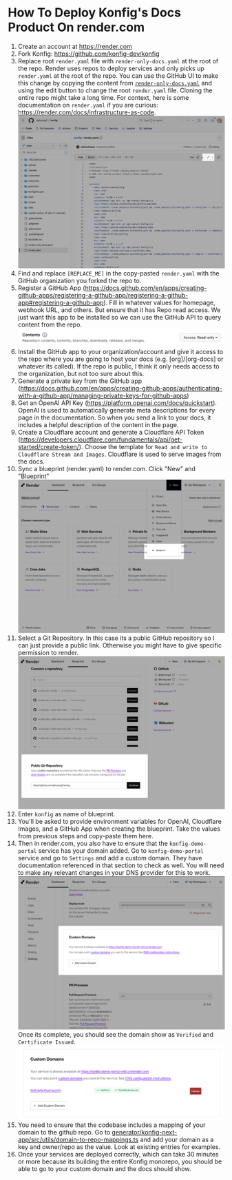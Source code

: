 # How To Deploy Konfig's Docs Product On render.com

1. Create an account at https://render.com
1. Fork Konfig: https://github.com/konfig-dev/konfig
1. Replace root `render.yaml` file with `render-only-docs.yaml` at the root of the repo. Render uses repos to deploy services and only picks up `render.yaml` at the root of the repo. You can use the GitHub UI to make this change by copying the content from [`render-only-docs.yaml`](https://github.com/dphuang2/konfig/blob/main/render-only-docs.yaml) and using the edit button to change the root `render.yaml` file. Cloning the entire repo might take a long time. For context, here is some documentation on `render.yaml` if you are curious: https://render.com/docs/infrastructure-as-code.
   ![GitHub Edit Button](github-edit-button.png)
1. Find and replace `[REPLACE_ME]` in the copy-pasted `render.yaml` with the GitHub organization you forked the repo to.
1. Register a GitHub App (https://docs.github.com/en/apps/creating-github-apps/registering-a-github-app/registering-a-github-app#registering-a-github-app). Fill in whatever values for homepage, webhook URL, and others. But ensure that it has Repo read access. We just want this app to be installed so we can use the GitHub API to query content from the repo.
   ![repo read](repo-read.png)
1. Install the GitHub app to your organization/account and give it access to the repo where you are going to host your docs (e.g. [org]/[org-docs] or whatever its called). If the repo is public, I think it only needs access to the organization, but not too sure about this.
1. Generate a private key from the GitHub app (https://docs.github.com/en/apps/creating-github-apps/authenticating-with-a-github-app/managing-private-keys-for-github-apps)
1. Get an OpenAI API Key (https://platform.openai.com/docs/quickstart). OpenAI is used to automatically generate meta descriptions for every page in the documentation. So when you send a link to your docs, it includes a helpful description of the content in the page.
1. Create a Cloudflare account and generate a Cloudflare API Token (https://developers.cloudflare.com/fundamentals/api/get-started/create-token/). Choose the template for `Read and write to Cloudflare Stream and Images`. Cloudflare is used to serve images from the docs.
1. Sync a blueprint (render.yaml) to render.com. Click "New" and "Blueprint"
   ![add new blueprint](new-blueprint.png)
1. Select a Git Repository. In this case its a public GitHub repository so I can just provide a public link. Otherwise you might have to give specific permission to render.
   ![repo](repo.png)
1. Enter `konfig` as name of blueprint.
1. You'll be asked to provide environment variables for OpenAI, Cloudflare Images, and a GitHub App when creating the blueprint. Take the values from previous steps and copy-paste them here.
1. Then in render.com, you also have to ensure that the `konfig-demo-portal` service has your domain added. Go to `konfig-demo-portal` service and go to `Settings` and add a custom domain. They have documentation referenced in that section to check as well. You will need to make any relevant changes in your DNS provider for this to work.
   ![domain](domain.png)
   Once its complete, you should see the domain show as `Verified` and `Certificate Issued`.
   ![domain done](domain-complete.png)
1. You need to ensure that the codebase includes a mapping of your domain to the github repo. Go to [generator/konfig-next-app/src/utils/domain-to-repo-mappings.ts](../src/utils/domain-to-repo-mappings.ts) and add your domain as a key and owner/repo as the value. Look at existing entries for examples.
1. Once your services are deployed correctly, which can take 30 minutes or more because its building the entire Konfig monorepo, you should be able to go to your custom domain and the docs should show.
